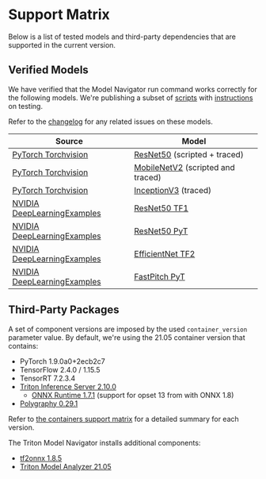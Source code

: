 <!--
Copyright (c) 2021, NVIDIA CORPORATION. All rights reserved.

Licensed under the Apache License, Version 2.0 (the "License");
you may not use this file except in compliance with the License.
You may obtain a copy of the License at

    http://www.apache.org/licenses/LICENSE-2.0

Unless required by applicable law or agreed to in writing, software
distributed under the License is distributed on an "AS IS" BASIS,
WITHOUT WARRANTIES OR CONDITIONS OF ANY KIND, either express or implied.
See the License for the specific language governing permissions and
limitations under the License.
-->
# Support Matrix

Below is a list of tested models and third-party dependencies that are supported in the current version.

## Verified Models

We have verified that the Model Navigator run command works correctly for the following models. We're publishing a subset of
[scripts](../tests/functional) with [instructions](../tests/README.md#running-functional-tests) on testing.

Refer to the [changelog](../CHANGELOG.md) for any related issues on these models.

| Source                                 | Model                                                                      |
|----------------------------------------|----------------------------------------------------------------------------|
| [PyTorch Torchvision](https://pytorch.org/vision/master/models.html) | [ResNet50](https://pytorch.org/hub/pytorch_vision_resnet/) (scripted + traced) |
| [PyTorch Torchvision](https://pytorch.org/vision/master/models.html) | [MobileNetV2](https://pytorch.org/hub/pytorch_vision_mobilenet_v2/) (scripted and traced) |
| [PyTorch Torchvision](https://pytorch.org/vision/master/models.html) | [InceptionV3](https://pytorch.org/hub/pytorch_vision_inception_v3/) (traced)        |
| [NVIDIA DeepLearningExamples](https://github.com/NVIDIA/DeepLearningExamples) | [ResNet50 TF1](https://github.com/NVIDIA/DeepLearningExamples/tree/master/TensorFlow/Classification/ConvNets) |
| [NVIDIA DeepLearningExamples](https://github.com/NVIDIA/DeepLearningExamples) | [ResNet50 PyT](https://github.com/NVIDIA/DeepLearningExamples/tree/master/PyTorch/Classification/ConvNets) |
| [NVIDIA DeepLearningExamples](https://github.com/NVIDIA/DeepLearningExamples) | [EfficientNet TF2](https://github.com/NVIDIA/DeepLearningExamples/tree/master/TensorFlow2/Classification/ConvNets) |
| [NVIDIA DeepLearningExamples](https://github.com/NVIDIA/DeepLearningExamples) |[FastPitch PyT](https://github.com/NVIDIA/DeepLearningExamples/tree/master/PyTorch/SpeechSynthesis/FastPitch) |

## Third-Party Packages

A set of component versions are imposed by the used `container_version` parameter value.
By default, we're using the 21.05 container version that contains:

- PyTorch 1.9.0a0+2ecb2c7
- TensorFlow 2.4.0 / 1.15.5
- TensorRT 7.2.3.4
- [Triton Inference Server 2.10.0](https://github.com/triton-inference-server/server/releases/tag/v2.10.0)
  - [ONNX Runtime 1.7.1](https://github.com/microsoft/onnxruntime/releases/tag/v1.7.0) (support for opset 13 from with ONNX 1.8)
- [Polygraphy 0.29.1](https://github.com/NVIDIA/TensorRT/tree/master/tools/Polygraphy)

Refer to [the containers support matrix](https://docs.nvidia.com/deeplearning/frameworks/support-matrix/index.html)
for a detailed summary for each version.

The Triton Model Navigator installs additional components:

- [tf2onnx 1.8.5](https://github.com/onnx/tensorflow-onnx/releases/tag/v1.8.5)
- [Triton Model Analyzer 21.05](https://github.com/triton-inference-server/model_analyzer)
